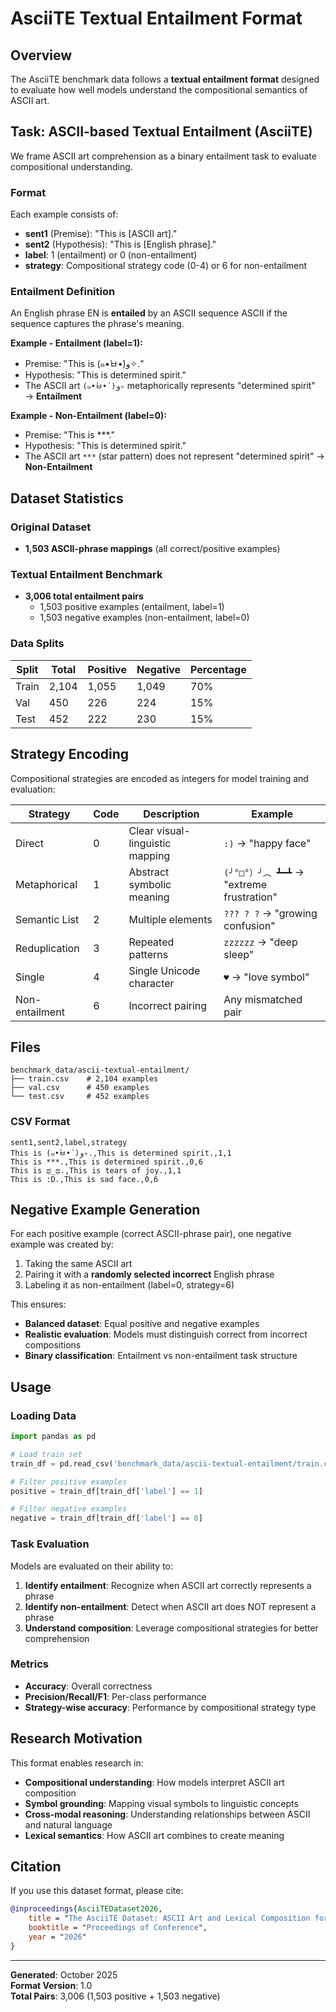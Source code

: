 # AsciiTE Textual Entailment Format

## Overview

The AsciiTE benchmark data follows a **textual entailment format** designed to evaluate how well models understand the compositional semantics of ASCII art.

## Task: ASCII-based Textual Entailment (AsciiTE)

We frame ASCII art comprehension as a binary entailment task to evaluate compositional understanding.

### Format

Each example consists of:
- **sent1** (Premise): "This is [ASCII art]."
- **sent2** (Hypothesis): "This is [English phrase]."
- **label**: 1 (entailment) or 0 (non-entailment)
- **strategy**: Compositional strategy code (0-4) or 6 for non-entailment

### Entailment Definition

An English phrase EN is **entailed** by an ASCII sequence ASCII if the sequence captures the phrase's meaning.

**Example - Entailment (label=1):**
- Premise: "This is (๑•̀ㅂ•́)و✧."
- Hypothesis: "This is determined spirit."
- The ASCII art `(๑•̀ㅂ•́)و✧` metaphorically represents "determined spirit" → **Entailment**

**Example - Non-Entailment (label=0):**
- Premise: "This is ***."
- Hypothesis: "This is determined spirit."
- The ASCII art `***` (star pattern) does not represent "determined spirit" → **Non-Entailment**

## Dataset Statistics

### Original Dataset
- **1,503 ASCII-phrase mappings** (all correct/positive examples)

### Textual Entailment Benchmark
- **3,006 total entailment pairs**
  - 1,503 positive examples (entailment, label=1)
  - 1,503 negative examples (non-entailment, label=0)

### Data Splits
| Split | Total | Positive | Negative | Percentage |
|-------|-------|----------|----------|------------|
| Train | 2,104 | 1,055 | 1,049 | 70% |
| Val | 450 | 226 | 224 | 15% |
| Test | 452 | 222 | 230 | 15% |

## Strategy Encoding

Compositional strategies are encoded as integers for model training and evaluation:

| Strategy | Code | Description | Example |
|----------|------|-------------|---------|
| Direct | 0 | Clear visual-linguistic mapping | `:)` → "happy face" |
| Metaphorical | 1 | Abstract symbolic meaning | `(╯°□°）╯︵ ┻━┻` → "extreme frustration" |
| Semantic List | 2 | Multiple elements | `??? ? ?` → "growing confusion" |
| Reduplication | 3 | Repeated patterns | `zzzzzz` → "deep sleep" |
| Single | 4 | Single Unicode character | `♥` → "love symbol" |
| Non-entailment | 6 | Incorrect pairing | Any mismatched pair |

## Files

```
benchmark_data/ascii-textual-entailment/
├── train.csv    # 2,104 examples
├── val.csv      # 450 examples
└── test.csv     # 452 examples
```

### CSV Format

```csv
sent1,sent2,label,strategy
This is (๑•̀ㅂ•́)و✧.,This is determined spirit.,1,1
This is ***.,This is determined spirit.,0,6
This is ಥ_ಥ.,This is tears of joy.,1,1
This is :D.,This is sad face.,0,6
```

## Negative Example Generation

For each positive example (correct ASCII-phrase pair), one negative example was created by:
1. Taking the same ASCII art
2. Pairing it with a **randomly selected incorrect** English phrase
3. Labeling it as non-entailment (label=0, strategy=6)

This ensures:
- **Balanced dataset**: Equal positive and negative examples
- **Realistic evaluation**: Models must distinguish correct from incorrect compositions
- **Binary classification**: Entailment vs non-entailment task structure

## Usage

### Loading Data

```python
import pandas as pd

# Load train set
train_df = pd.read_csv('benchmark_data/ascii-textual-entailment/train.csv')

# Filter positive examples
positive = train_df[train_df['label'] == 1]

# Filter negative examples
negative = train_df[train_df['label'] == 0]
```

### Task Evaluation

Models are evaluated on their ability to:
1. **Identify entailment**: Recognize when ASCII art correctly represents a phrase
2. **Identify non-entailment**: Detect when ASCII art does NOT represent a phrase
3. **Understand composition**: Leverage compositional strategies for better comprehension

### Metrics
- **Accuracy**: Overall correctness
- **Precision/Recall/F1**: Per-class performance
- **Strategy-wise accuracy**: Performance by compositional strategy type

## Research Motivation

This format enables research in:
- **Compositional understanding**: How models interpret ASCII art composition
- **Symbol grounding**: Mapping visual symbols to linguistic concepts
- **Cross-modal reasoning**: Understanding relationships between ASCII and natural language
- **Lexical semantics**: How ASCII art combines to create meaning

## Citation

If you use this dataset format, please cite:

```bibtex
@inproceedings{AsciiTEDataset2026,
    title = "The AsciiTE Dataset: ASCII Art and Lexical Composition for Textual Entailment",
    booktitle = "Proceedings of Conference",
    year = "2026"
}
```

---

**Generated**: October 2025  
**Format Version**: 1.0  
**Total Pairs**: 3,006 (1,503 positive + 1,503 negative)

